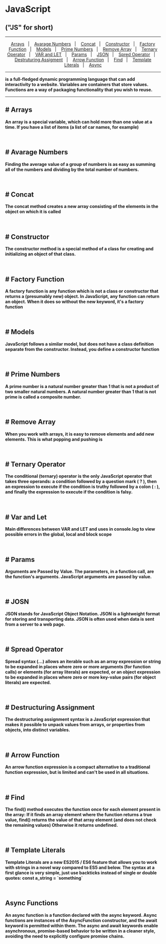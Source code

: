 <h1>JavaScript</h1> 
<h2>("JS" for short)</h2>
<hr>
<p align="center">
  <a href="#-arrays">Arrays</a>&nbsp;&nbsp;&nbsp;|&nbsp;&nbsp;&nbsp;
  <a href="#-avarage-numbers">Avarage Numbers</a>&nbsp;&nbsp;&nbsp;|&nbsp;&nbsp;&nbsp;
  <a href="#-concat">Concat</a>&nbsp;&nbsp;&nbsp;|&nbsp;&nbsp;&nbsp;
  <a href="#-constructor">Constructor</a>&nbsp;&nbsp;&nbsp;|&nbsp;&nbsp;&nbsp;
  <a href="#-factory-function">Factory Function</a>&nbsp;&nbsp;&nbsp;|&nbsp;&nbsp;&nbsp;
  <a href="#-models">Models</a>&nbsp;&nbsp;&nbsp;|&nbsp;&nbsp;&nbsp;
  <a href="#-prime-numbers">Prime Numbers</a>&nbsp;&nbsp;&nbsp;|&nbsp;&nbsp;&nbsp;
  <a href="#-remove-array">Remove Array</a>&nbsp;&nbsp;&nbsp;|&nbsp;&nbsp;&nbsp;
  <a href="#-ternary-operator">Ternary Operator</a>&nbsp;&nbsp;&nbsp;|&nbsp;&nbsp;&nbsp;
  <a href="#-var-and-let">VAR and LET</a>&nbsp;&nbsp;&nbsp;|&nbsp;&nbsp;&nbsp;
  <a href="#-params">Params</a>&nbsp;&nbsp;&nbsp;|&nbsp;&nbsp;&nbsp;
  <a href="#-json">JSON</a>&nbsp;&nbsp;&nbsp;|&nbsp;&nbsp;&nbsp;
  <a href="#-spread-operator">Spred Operator</a>&nbsp;&nbsp;&nbsp;|&nbsp;&nbsp;&nbsp;
  <a href="#-destructuring-assigment">Destruturing Assigment</a>&nbsp;&nbsp;&nbsp;|&nbsp;&nbsp;&nbsp;
  <a href="#-arrow-function">Arrow Function</a>&nbsp;&nbsp;&nbsp;|&nbsp;&nbsp;&nbsp;
  <a href="#-find">Find</a>&nbsp;&nbsp;&nbsp;|&nbsp;&nbsp;&nbsp;
  <a href="#-template-literals">Template Literals</a>&nbsp;&nbsp;&nbsp;|&nbsp;&nbsp;&nbsp;
  <a href="#-async-functions">Async</a>
</p>
<hr>
<p><b>is a full-fledged dynamic programming language that can add interactivity to a website. Variables are containers that store values. Functions are a way of packaging functionality that you wish to reuse.<b></p>
<hr>
<h2># Arrays</h2>
<p> An array is a special variable, which can hold more than one value at a time. If you have a list of items (a list of car names, for example)</p>
<br>
<h2># Avarage Numbers</h2>
<p>Finding the average value of a group of numbers is as easy as summing all of the numbers and dividing by the total number of numbers.</p>
<br>
<h2># Concat</h2>
<p> The concat method creates a new array consisting of the elements in the object on which it is called</p>
<br>
<h2># Constructor</h2>
<p>The constructor method is a special method of a class for creating and initializing an object of that class.</p>
<br>
<h2># Factory Function</h2>
<p>A factory function is any function which is not a class or constructor that returns a (presumably new) object. In JavaScript, any function can return an object. When it does so without the new keyword, it's a factory function</p>
<br>
<h2># Models</h2>
<p>JavaScript follows a similar model, but does not have a class definition separate from the constructor. Instead, you define a constructor function</p>
<br>
<h2># Prime Numbers</h2>
<p>A prime number is a natural number greater than 1 that is not a product of two smaller natural numbers. A natural number greater than 1 that is not prime is called a composite number.</p>
<br>
<h2># Remove Array</h2>
<p>When you work with arrays, it is easy to remove elements and add new elements. This is what popping and pushing is</p>
<br>
<h2># Ternary Operator</h2>
<p>The conditional (ternary) operator is the only JavaScript operator that takes three operands: a condition followed by a question mark ( ? ), then an expression to execute if the condition is truthy followed by a colon ( : ), and finally the expression to execute if the condition is falsy.</p>
<br>
<h2># Var and Let</h2>
<p>Main differences between VAR and LET and uses in console.log to view possible errors in the global, local and block scope</p>  
<br>
<h2># Params</h2>
<p>Arguments are Passed by Value. The parameters, in a function call, are the function's arguments. JavaScript arguments are passed by value.</p>
<br>
<h2># JOSN</h2>
<p>JSON stands for JavaScript Object Notation. JSON is a lightweight format for storing and transporting data. JSON is often used when data is sent from a server to a web page.</p>
<br>
<h2># Spread Operator</h2>
<p>Spread syntax (...) allows an iterable such as an array expression or string to be expanded in places where zero or more arguments (for function calls) or elements (for array literals) are expected, or an object expression to be expanded in places where zero or more key-value pairs (for object literals) are expected.</p>
<br>
<h2># Destructuring Assignment</h2>
<p>The destructuring assignment syntax is a JavaScript expression that makes it possible to unpack values from arrays, or properties from objects, into distinct variables.</p>
<br>
<h2># Arrow Function</h2>
<p>An arrow function expression is a compact alternative to a traditional function expression, but is limited and can't be used in all situations.</p>
<br>
<h2># Find</h2>
<p>The find() method executes the function once for each element present in the array: If it finds an array element where the function returns a true value, find() returns the value of that array element (and does not check the remaining values) Otherwise it returns undefined.</p>
<br>
<h2># Template Literals</h2>
<p>Template Literals are a new ES2015 / ES6 feature that allows you to work with strings in a novel way compared to ES5 and below. The syntax at a first glance is very simple, just use backticks instead of single or double quotes: const a_string = `something`</p>
<br>
<h2>Async Functions</h2>
<p>An async function is a function declared with the async keyword. Async functions are instances of the AsyncFunction constructor, and the await keyword is permitted within them. The async and await keywords enable asynchronous, promise-based behavior to be written in a cleaner style, avoiding the need to explicitly configure promise chains.</p>
